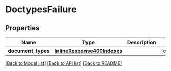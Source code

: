# DoctypesFailure

## Properties
Name | Type | Description | Notes
------------ | ------------- | ------------- | -------------
**document_types** | [**InlineResponse400Indexes**](InlineResponse400Indexes.md) |  | [optional] 

[[Back to Model list]](../README.md#documentation-for-models) [[Back to API list]](../README.md#documentation-for-api-endpoints) [[Back to README]](../README.md)


